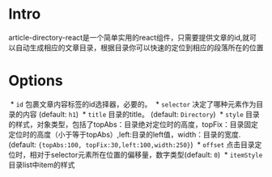 # Intro
article-directory-react是一个简单实用的react组件，只需要提供文章的id,就可以自动生成相应的文章目录，根据目录你可以快速的定位到相应的段落所在的位置
# Options

  * `id` 包裹文章内容标签的id选择器，必要的。
  * `selector` 决定了哪种元素作为目录的内容 (default: `h1`)
  * `title` 目录的title。 (default: `Directory`)
  * `style` 目录的样式，对象类型，包括了topAbs：目录绝对定位时的高度，topFix：目录固定定位时的高度（小于等于topAbs）,left:目录的left值，width：目录的宽度. (default: `{topAbs:100, topFix:30,left:100,width:250}`)
  * `offset` 点击目录定位时，相对于selector元素所在位置的偏移量，数字类型(default: `0`)
  * `itemStyle` 目录list中item的样式
